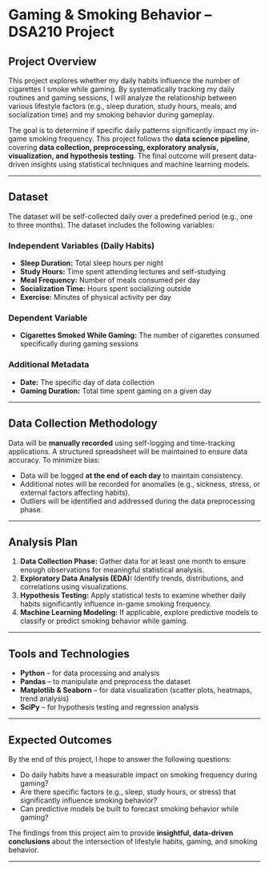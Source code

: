# Gaming & Smoking Behavior – DSA210 Project

## Project Overview
This project explores whether my daily habits influence the number of cigarettes I smoke while gaming. By systematically tracking my daily routines and gaming sessions, I will analyze the relationship between various lifestyle factors (e.g., sleep duration, study hours, meals, and socialization time) and my smoking behavior during gameplay.  

The goal is to determine if specific daily patterns significantly impact my in-game smoking frequency. This project follows the **data science pipeline**, covering **data collection, preprocessing, exploratory analysis, visualization, and hypothesis testing**. The final outcome will present data-driven insights using statistical techniques and machine learning models.

---

## Dataset

The dataset will be self-collected daily over a predefined period (e.g., one to three months). The dataset includes the following variables:

### Independent Variables (Daily Habits)
- **Sleep Duration:** Total sleep hours per night  
- **Study Hours:** Time spent attending lectures and self-studying  
- **Meal Frequency:** Number of meals consumed per day  
- **Socialization Time:** Hours spent socializing outside  
- **Exercise:** Minutes of physical activity per day  

### Dependent Variable
- **Cigarettes Smoked While Gaming:** The number of cigarettes consumed specifically during gaming sessions  

### Additional Metadata
- **Date:** The specific day of data collection  
- **Gaming Duration:** Total time spent gaming on a given day  

---

## Data Collection Methodology
Data will be **manually recorded** using self-logging and time-tracking applications. A structured spreadsheet will be maintained to ensure data accuracy. To minimize bias:  
- Data will be logged **at the end of each day** to maintain consistency.  
- Additional notes will be recorded for anomalies (e.g., sickness, stress, or external factors affecting habits).  
- Outliers will be identified and addressed during the data preprocessing phase.  

---

## Analysis Plan
1. **Data Collection Phase:** Gather data for at least one month to ensure enough observations for meaningful statistical analysis.  
2. **Exploratory Data Analysis (EDA):** Identify trends, distributions, and correlations using visualizations.  
3. **Hypothesis Testing:** Apply statistical tests to examine whether daily habits significantly influence in-game smoking frequency.  
4. **Machine Learning Modeling:** If applicable, explore predictive models to classify or predict smoking behavior while gaming.  

---

## Tools and Technologies
- **Python** – for data processing and analysis  
- **Pandas** – to manipulate and preprocess the dataset  
- **Matplotlib & Seaborn** – for data visualization (scatter plots, heatmaps, trend analysis)  
- **SciPy** – for hypothesis testing and regression analysis  

---

## Expected Outcomes
By the end of this project, I hope to answer the following questions:  
- Do daily habits have a measurable impact on smoking frequency during gaming?  
- Are there specific factors (e.g., sleep, study hours, or stress) that significantly influence smoking behavior?  
- Can predictive models be built to forecast smoking behavior while gaming?  

The findings from this project aim to provide **insightful, data-driven conclusions** about the intersection of lifestyle habits, gaming, and smoking behavior.

---

